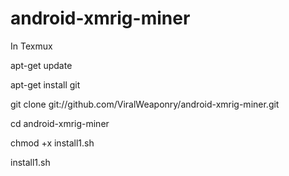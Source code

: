 # android-xmrig-miner

In Texmux

apt-get update

apt-get install git

git clone git://github.com/ViralWeaponry/android-xmrig-miner.git

cd android-xmrig-miner

chmod +x install1.sh

install1.sh
